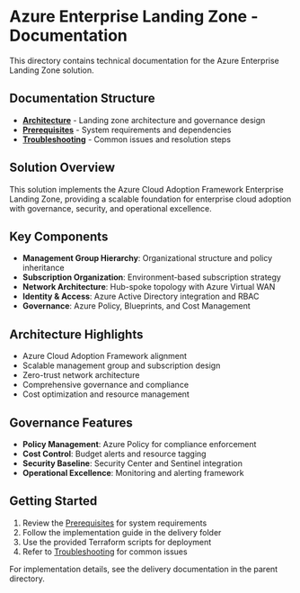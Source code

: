 # Azure Enterprise Landing Zone - Documentation

This directory contains technical documentation for the Azure Enterprise Landing Zone solution.

## Documentation Structure

- **[Architecture](architecture.md)** - Landing zone architecture and governance design
- **[Prerequisites](prerequisites.md)** - System requirements and dependencies
- **[Troubleshooting](troubleshooting.md)** - Common issues and resolution steps

## Solution Overview

This solution implements the Azure Cloud Adoption Framework Enterprise Landing Zone, providing a scalable foundation for enterprise cloud adoption with governance, security, and operational excellence.

## Key Components

- **Management Group Hierarchy**: Organizational structure and policy inheritance
- **Subscription Organization**: Environment-based subscription strategy
- **Network Architecture**: Hub-spoke topology with Azure Virtual WAN
- **Identity & Access**: Azure Active Directory integration and RBAC
- **Governance**: Azure Policy, Blueprints, and Cost Management

## Architecture Highlights

- Azure Cloud Adoption Framework alignment
- Scalable management group and subscription design
- Zero-trust network architecture
- Comprehensive governance and compliance
- Cost optimization and resource management

## Governance Features

- **Policy Management**: Azure Policy for compliance enforcement
- **Cost Control**: Budget alerts and resource tagging
- **Security Baseline**: Security Center and Sentinel integration
- **Operational Excellence**: Monitoring and alerting framework

## Getting Started

1. Review the [Prerequisites](prerequisites.md) for system requirements
2. Follow the implementation guide in the delivery folder
3. Use the provided Terraform scripts for deployment
4. Refer to [Troubleshooting](troubleshooting.md) for common issues

For implementation details, see the delivery documentation in the parent directory.